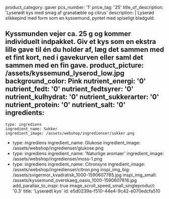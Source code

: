 product_category: gaver
pcs_number: '1'
price_tag: '25'
title_of_description: 'Lyserødt kys med smag af granatæble og citrus'
description: |
  Lyserød slikkepind med form som en kyssemund, pyntet med spiseligt bladguld.
  
  Kyssmunden vejer ca. 25 g og kommer individuelt indpakket. Giv et kys som en ekstra lille gave til én du holder af, læg det sammen med et fint kort, ned i gavekurven eller saml det sammen med en fin gave.
product_picture: /assets/kyssemund_lyserod_low.jpg
background_color: Pink
nutrient_energi: '0'
nutrient_fedt: '0'
nutrient_fedtsyrer: '0'
nutrient_kulhydrat: '0'
nutrient_sukkerarter: '0'
nutrient_protein: '0'
nutrient_salt: '0'
ingredients:
  -
    type: ingrediens
    ingredient_name: Sukker
    ingredient_image: /assets/webshop/ingredienser/sukker.png
  -
    type: ingrediens
    ingredient_name: Glukose
    ingredient_image: /assets/webshop/ingredienser/glukose.png
  -
    type: ingrediens
    ingredient_name: 'Naturlige aromaer'
    ingredient_image: /assets/webshop/ingredienser/moss-1.png
  -
    type: ingrediens
    ingredient_name: Citronsyre
    ingredient_image: /assets/webshop/ingredienser/citron.png
inspi_img_big: /assets/svigermor_kvadratisk_1000-1590607785.jpg
inspi_img_small: /assets/kyssemund_overskaeg_oasis_1000-1590607816.jpg
add_parallax_to_inspi: true
image_scroll_speed_small_singleproduct: '0.3'
title: 'Lyserødt kys'
id: e5d0239a-f510-44e4-9c42-e070edcfa510
